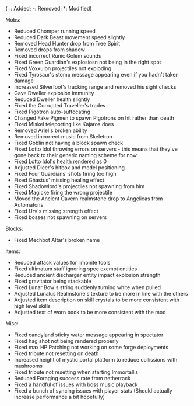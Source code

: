 (+: Added; -: Removed; *: Modified)

Mobs:
* Reduced Chomper running speed
* Reduced Dark Beast movement speed slightly
* Removed Head Hunter drop from Tree Spirit
* Removed drops from shadow
* Fixed incorrect Runic Golem sounds
* Fixed Green Guardian's explosiosn not being in the right spot
* Fixed Voxxulon projectiles not exploding
* Fixed Tyrosaur's stomp message appearing even if you hadn't taken damage
* Increased Silverfoot's tracking range and removed his sight checks
* Gave Dweller explosion immunity
* Reduced Dweller health slightly
* Fixed the Corrupted Traveller's trades
* Fixed Pigotron auto-suffocating
* Changed Fake Pigmen to spawn Pigotrons on hit rather than death
* Fixed Miskel teleporting like Kajaros does
* Removed Ariel's broken ability
* Removed incorrect music from Skeletron
* Fixed Goblin not having a block spawn check
* Fixed Lotto Idol throwing errors on servers - this means that they've gone back to their generic naming scheme for now
* Fixed Lotto Idol's health rendered as 0
* Adjusted Dicer's hitbox and model positioning
* Fixed Four Guardians' shots firing too high
* Fixed Ghastus' missing healing effect
* Fixed Shadowlord's projectiles not spawning from him
* Fixed Magicke firing the wrong projectile
* Moved the Ancient Cavern realmstone drop to Angelicas from Automatons
* Fixed Urv's missing strength effect
* Fixed bosses not spawning on servers

Blocks:
* Fixed Mechbot Altar's broken name

Items:
* Reduced attack values for limonite tools
* Fixed ultimatum staff ignoring spec exempt entities
* Reduced ancient discharger entity impact explosion strength
* Fixed gravitator being stackable
* Fixed Lunar Bow's string suddenly turning white when pulled
* Adjusted Lunalus Realmstone's texture to be more in line with the others
* Adjusted item description on skill crystals to be more consistent with high level skills
* Adjusted text of worn book to be more consistent with the mod

Misc:
* Fixed candyland sticky water message appearing in spectator
* Fixed hag shot not being rendered properly
* Fixed max HP Patching not working on some forge deployments
* Fixed tribute not resetting on death
* Increased height of mystic portal platform to reduce collissions with mushrooms
* Fixed tribute not resetting when starting Immortallis
* Reduced Foraging success rate from netherrack
* Fixed a handful of issues with boss music playback
* Fixed a bunch of syncing issues with player stats (Should actually increase performance a bit hopefully)
